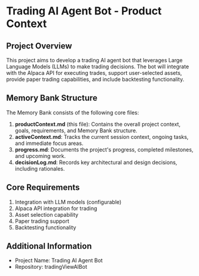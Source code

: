 # Trading AI Agent Bot - Product Context

## Project Overview
This project aims to develop a trading AI agent bot that leverages Large Language Models (LLMs) to make trading decisions. The bot will integrate with the Alpaca API for executing trades, support user-selected assets, provide paper trading capabilities, and include backtesting functionality.

## Memory Bank Structure
The Memory Bank consists of the following core files:

1. **productContext.md** (this file): Contains the overall project context, goals, requirements, and Memory Bank structure.
2. **activeContext.md**: Tracks the current session context, ongoing tasks, and immediate focus areas.
3. **progress.md**: Documents the project's progress, completed milestones, and upcoming work.
4. **decisionLog.md**: Records key architectural and design decisions, including rationales.

## Core Requirements
1. Integration with LLM models (configurable)
2. Alpaca API integration for trading
3. Asset selection capability
4. Paper trading support
5. Backtesting functionality

## Additional Information
- Project Name: Trading AI Agent Bot
- Repository: tradingViewAIBot